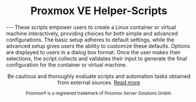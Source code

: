 <h1 align="center">Proxmox VE Helper-Scripts</h1>
---
These scripts empower users to create a Linux container or virtual machine interactively, providing choices for both simple and advanced configurations. The basic setup adheres to default settings, while the advanced setup gives users the ability to customize these defaults. 
Options are displayed to users in a dialog box format. Once the user makes their selections, the script collects and validates their input to generate the final configuration for the container or virtual machine.
<p align="center">
Be cautious and thoroughly evaluate scripts and automation tasks obtained from external sources. <a href="https://github.com/DrEVILish/Proxmox/blob/main/CODE-AUDIT.md">Read more</a>
</p>
<sub><div align="center"> Proxmox® is a registered trademark of Proxmox Server Solutions GmbH. </div></sub>
